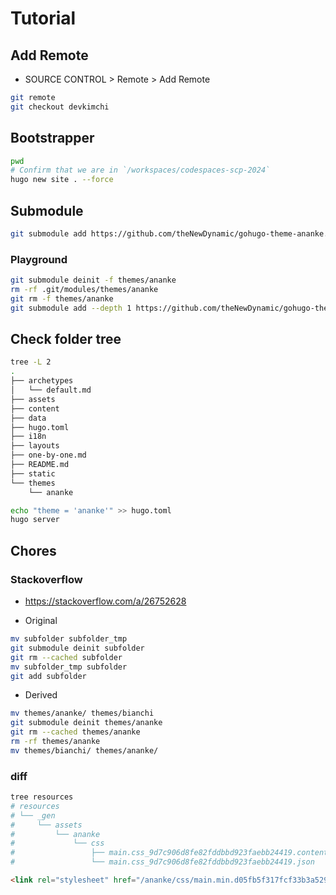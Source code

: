 # Tutorial 

## Add Remote  

- SOURCE CONTROL > Remote > Add Remote  

```bash
git remote  
git checkout devkimchi
```

## Bootstrapper  

```bash
pwd
# Confirm that we are in `/workspaces/codespaces-scp-2024`
hugo new site . --force
```

## Submodule

```bash
git submodule add https://github.com/theNewDynamic/gohugo-theme-ananke.git themes/ananke
```

### Playground

```bash
git submodule deinit -f themes/ananke
rm -rf .git/modules/themes/ananke
git rm -f themes/ananke
git submodule add --depth 1 https://github.com/theNewDynamic/gohugo-theme-ananke.git themes/ananke
```

## Check folder tree

```bash
tree -L 2
.
├── archetypes
│   └── default.md
├── assets
├── content
├── data
├── hugo.toml
├── i18n
├── layouts
├── one-by-one.md
├── README.md
├── static
└── themes
    └── ananke
```  

```bash  
echo "theme = 'ananke'" >> hugo.toml  
hugo server  
```  

## Chores  

### Stackoverflow  

- <https://stackoverflow.com/a/26752628>  

- Original  

```bash  
mv subfolder subfolder_tmp  
git submodule deinit subfolder  
git rm --cached subfolder  
mv subfolder_tmp subfolder  
git add subfolder  
```  

- Derived  

```bash  
mv themes/ananke/ themes/bianchi
git submodule deinit themes/ananke
git rm --cached themes/ananke
rm -rf themes/ananke  
mv themes/bianchi/ themes/ananke/
```  

### diff

```bash
tree resources
# resources
# └── _gen
#     └── assets
#         └── ananke
#             └── css
#                 ├── main.css_9d7c906d8fe82fddbbd923faebb24419.content
#                 └── main.css_9d7c906d8fe82fddbbd923faebb24419.json
```

```html
<link rel="stylesheet" href="/ananke/css/main.min.d05fb5f317fcf33b3a52936399bdf6f47dc776516e1692e412ec7d76f4a5faa2.css" >
```
